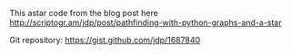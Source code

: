 This astar code from the blog post here http://scriptogr.am/jdp/post/pathfinding-with-python-graphs-and-a-star

Git repository: https://gist.github.com/jdp/1687840
